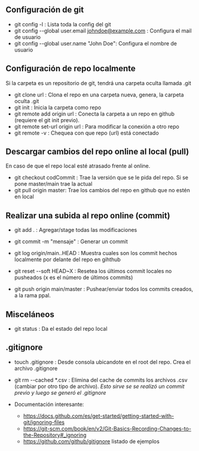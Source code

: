 ## Configuración de git

- git config -l : Lista toda la config del git
- git config --global user.email johndoe@example.com : Configura el mail de usuario
- git config --global user.name "John Doe": Configura el nombre de usuario

## Configuración de repo localmente

Si la carpeta es un repositorio de git, tendrá una carpeta oculta llamada .git
- git clone url : Clona el repo en una carpeta nueva, genera, la carpeta oculta .git
- git init : Inicia la carpeta como repo
- git remote add origin url : Conecta la carpeta a un repo en github (requiere el git init previo).
- git remote set-url origin url : Para modificar la conexión a otro repo
- git remote -v : Chequea con que repo (url) está conectado


## Descargar cambios del repo online al local (pull)

En caso de que el repo local esté atrasado frente al online. 
- git checkout codCommit : Trae la versión que se le pida del repo. Si se pone master/main trae la actual
- git pull origin master: Trae los cambios del repo en github que no estén en local

## Realizar una subida al repo online (commit)

- git add .  : Agregar/stage todas las modificaciones
- git commit -m "mensaje"  : Generar un commit
- git log origin/main..HEAD : Muestra cuales son los commit hechos localmente por delante del repo en gihthub
- git reset --soft HEAD~X : Resetea los últimos commit locales no pusheados (x es el número de últimos commits)

- git push origin main/master : Pushear/enviar todos los commits creados, a la rama ppal. 

## Misceláneos

- git status : Da el estado del repo local

## .gitignore

- touch .gitignore : Desde consola ubicandote en el root del repo. Crea el archivo .gitignore
- git rm --cached *.csv : Elimina del cache de commits los archivos .csv (cambiar por otro tipo de archivo). *Esto sirve se se realizó un commit previo y luego se generó el .gitignore*

- Documentación interesante:
    - https://docs.github.com/es/get-started/getting-started-with-git/ignoring-files
    - https://git-scm.com/book/en/v2/Git-Basics-Recording-Changes-to-the-Repository#_ignoring  
    - https://github.com/github/gitignore listado de ejemplos





